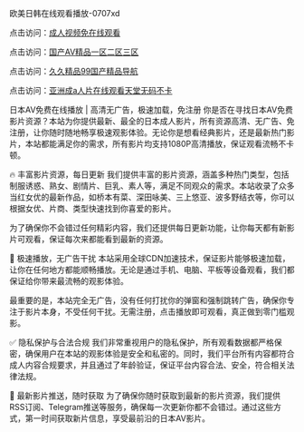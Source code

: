 欧美日韩在线观看播放-0707xd


点击访问：<a href="https://fdhf-454.pages.dev/">成人视频免在线观看</a>

点击访问：<a href="https://tfda.pages.dev/">国产AⅤ精品一区二区三区</a>

点击访问：<a href="https://bsdf-5f5.pages.dev/">久久精品99国产精品导航</a>

点击访问：<a href="https://vassv.pages.dev/">亚洲成a人片在线观看天堂无码不卡</a>


日本AV免费在线播放 | 高清无广告，极速加载，免注册
你是否在寻找日本AV免费影片资源？本站为你提供最新、最全的日本成人影片，所有资源高清、无广告、免注册，让你随时随地畅享极速观影体验。无论你是想看经典影片，还是最新热门影片，本站都能满足你的需求，所有影片均支持1080P高清播放，保证观看流畅不卡顿。

🔥 丰富影片资源，每日更新
我们提供丰富的影片资源，涵盖多种热门类型，包括制服诱惑、熟女、剧情片、巨乳、素人等，满足不同观众的需求。本站收录了众多当红女优的最新作品，如桥本有菜、深田咏美、三上悠亚、波多野结衣等，你可以根据女优、片商、类型快速找到你喜爱的影片。

为了确保你不会错过任何精彩内容，我们还提供每日更新功能，让你每天都有新影片可观看，保证每次来都能看到最新的资源。

🚀 极速播放，无广告干扰
本站采用全球CDN加速技术，保证影片能够极速加载，让你在任何地方都能顺畅播放。无论是通过手机、电脑、平板等设备观看，我们都保证给你带来最流畅的观影体验。

最重要的是，本站完全无广告，没有任何打扰你的弹窗和强制跳转广告，确保你专注于影片本身，不受任何干扰。无需注册，点击播放即可观看，真正做到零门槛观影。

✅ 隐私保护与合法合规
我们非常重视用户的隐私保护，所有观看数据都严格保密，确保用户在本站的观影体验是安全和私密的。同时，我们平台所有内容都符合成人内容合规要求，并且通过了年龄验证，保证平台内容合法、安全，符合相关法律法规。

📅 最新影片推送，随时获取
为了确保你随时获取到最新的影片资源，我们提供RSS订阅、Telegram推送等服务，确保每一次更新你都不会错过。通过这些方式，第一时间获取新片信息，享受最前沿的日本AV影片。


<span style="display:none;">[Canonical link]( https://github.com/768xda/66316 ）</span>
